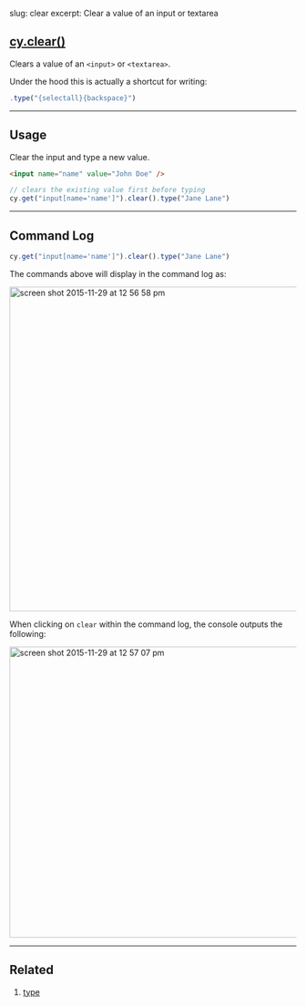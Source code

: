 slug: clear
excerpt: Clear a value of an input or textarea

## [cy.clear()](#usage)

Clears a value of an `<input>` or `<textarea>`.

Under the hood this is actually a shortcut for writing:

```javascript
.type("{selectall}{backspace}")
```

***

## Usage

Clear the input and type a new value.

```html
<input name="name" value="John Doe" />
```

```javascript
// clears the existing value first before typing
cy.get("input[name='name']").clear().type("Jane Lane")
```

***

## Command Log

```javascript
cy.get("input[name='name']").clear().type("Jane Lane")
```

The commands above will display in the command log as:

<img width="570" alt="screen shot 2015-11-29 at 12 56 58 pm" src="https://cloud.githubusercontent.com/assets/1271364/11458939/bac1f4dc-9698-11e5-8e20-1ed9405f3d30.png">

When clicking on `clear` within the command log, the console outputs the following:

<img width="511" alt="screen shot 2015-11-29 at 12 57 07 pm" src="https://cloud.githubusercontent.com/assets/1271364/11458940/bdc93a50-9698-11e5-8be7-ef6a0470c3ae.png">

***

## Related
1. [type](http://on.cypress.io/api/type)